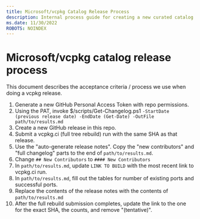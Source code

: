 ```yaml
---
title: Microsoft/vcpkg Catalog Release Process
description: Internal process guide for creating a new curated catalog release of vcpkg.
ms.date: 11/30/2022
ROBOTS: NOINDEX
---
```


# Microsoft/vcpkg catalog release process

This document describes the acceptance criteria / process we use when doing a vcpkg release.

1. Generate a new GitHub Personal Access Token with repo permissions.
1. Using the PAT, invoke $/scripts/Get-Changelog.ps1 `-StartDate (previous release date) -EndDate (Get-Date) -OutFile path/to/results.md`
1. Create a new GitHub release in this repo.
1. Submit a vcpkg.ci (full tree rebuild) run with the same SHA as that release.
1. Use the "auto-generate release notes". Copy the "new contributors" and "full changelog" parts to the end of `path/to/results.md`.
1. Change `## New Contributors` to `#### New Contributors`
1. In `path/to/results.md`, update `LINK TO BUILD` with the most recent link to vcpkg.ci run.
1. In `path/to/results.md`, fill out the tables for number of existing ports and successful ports.
1. Replace the contents of the release notes with the contents of `path/to/results.md`
1. After the full rebuild submission completes, update the link to the one for the exact SHA, the
   counts, and remove "(tentative)".
